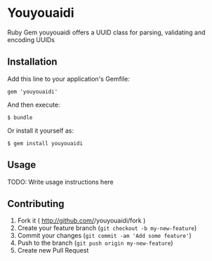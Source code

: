 # Youyouaidi

Ruby Gem youyouaidi offers a UUID class for parsing, validating and encoding UUIDs

## Installation

Add this line to your application's Gemfile:

    gem 'youyouaidi'

And then execute:

    $ bundle

Or install it yourself as:

    $ gem install youyouaidi

## Usage

TODO: Write usage instructions here

## Contributing

1. Fork it ( http://github.com/<my-github-username>/youyouaidi/fork )
2. Create your feature branch (`git checkout -b my-new-feature`)
3. Commit your changes (`git commit -am 'Add some feature'`)
4. Push to the branch (`git push origin my-new-feature`)
5. Create new Pull Request
